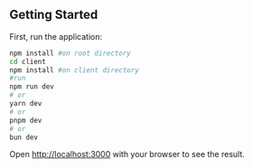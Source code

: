 
## Getting Started

First, run the application:

```bash
npm install #on root directory
cd client
npm install #on client directory
#run
npm run dev
# or
yarn dev
# or
pnpm dev
# or
bun dev
```

Open [http://localhost:3000](http://localhost:3000) with your browser to see the result.

